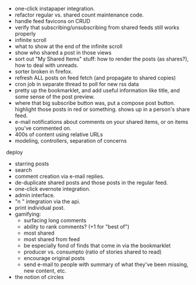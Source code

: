 - one-click instapaper integration.
- refactor regular vs. shared count maintenance code.
- handle feed favicons on CRUD
- verify that subscribing/unsubscribing from shared feeds still works properly
- infinite scroll
- what to show at the end of the infinite scroll
- show who shared a post in those views
- sort out "My Shared Items" stuff: how to render the posts (as shares?), how to deal with unreads.
- sorter broken in firefox.
- refresh ALL posts on feed fetch (and propagate to shared copies)
- cron job in separate thread to poll for new rss data
- pretty up the bookmarklet, and add useful information like title, and some sense of the post preview.
- where that big subscribe button was, put a compose post button. highlight those posts in red or something. shows up in a person's share feed.
- e-mail notifications about comments on your shared items, or on items you've commented on.
- 400s of content using relative URLs
- modeling, controllers, separation of concerns

deploy

- starring posts
- search
- comment creation via e-mail replies.
- de-duplicate shared posts and those posts in the regular feed.
- one-click evernote integration.
- admin interface.
- "n <note>" integration via the api.
- print individual post.
- gamifying:
	- surfacing long comments
	- ability to rank comments? (+1 for "best of")
	- most shared
	- most shared from feed
	- be especially fond of finds that come in via the bookmarklet
	- producer vs. consumpto (ratio of stories shared to read)
	- encourage original posts
	- send e-mail to people with summary of what they've been missing, new content, etc.
- the notion of circles